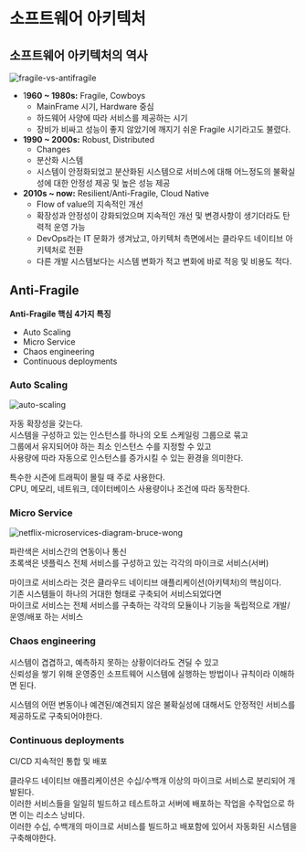 # 소프트웨어 아키텍처
## 소프트웨어 아키텍처의 역사 
![fragile-vs-antifragile](https://user-images.githubusercontent.com/50267433/137252210-4e21d053-af71-4968-b670-e71947f2d907.png)

* 1**960 ~ 1980s:** Fragile, Cowboys
    * MainFrame 시기, Hardware 중심    
    * 하드웨어 사양에 따라 서비스를 제공하는 시기    
    * 장비가 비싸고 성능이 좋지 않았기에 깨지기 쉬운 Fragile 시기라고도 불렸다.   
* **1990 ~ 2000s:** Robust, Distributed  
    * Changes 
    * 분산화 시스템 
    * 시스템이 안정화되었고 분산화된 시스템으로 
      서비스에 대해 어느정도의 불확실성에 대한 안정성 제공 및 높은 성능 제공  
* **2010s ~ now:** Resilient/Anti-Fragile, Cloud Native
    * Flow of value의 지속적인 개선 
    * 확장성과 안정성이 강화되었으며 지속적인 개선 및 변경사항이 생기더라도 탄력적 운영 가능     
    * DevOps라는 IT 문화가 생겨났고, 아키텍처 측면에서는 클라우드 네이티브 아키텍처로 전환    
    * 다른 개발 시스템보다는 시스템 변화가 적고 변화에 바로 적응 및  비용도 적다.     

## Anti-Fragile

**Anti-Fragile 핵심 4가지 특징**   
* Auto Scaling    
* Micro Service 
* Chaos engineering   
* Continuous deployments   

### Auto Scaling    
![auto-scaling](https://user-images.githubusercontent.com/50267433/137252570-796968ee-cc75-43b4-a139-609cb684433f.jpg)     

자동 확장성을 갖는다.    
시스템을 구성하고 있는 인스턴스를 하나의 오토 스케일링 그룹으로 묶고        
그룹에서 유지되어야 하는 최소 인스턴스 수를 지정할 수 있고        
사용량에 따라 자동으로 인스턴스를 증가시킬 수 있는 환경을 의미한다.    
    
특수한 시즌에 트래픽이 몰릴 때 주로 사용한다.        
CPU, 메모리, 네트워크, 데이터베이스 사용량이나 조건에 따라 동작한다.   

### Micro Service    
  
![netflix-microservices-diagram-bruce-wong](https://user-images.githubusercontent.com/50267433/137252863-c948ff61-5711-4a98-beed-9df86fa44991.jpg)
        
파란색은 서비스간의 연동이나 통신       
초록색은 넷플릭스 전체 서비스를 구성하고 있는 각각의 마이크로 서비스(서버)       
         
마이크로 서비스라는 것은 클라우드 네이티브 애플리케이션(아키텍처)의 핵심이다.       
기존 시스템들이 하나의 거대한 형태로 구축되어 서비스되었다면          
마이크로 서비스는 전체 서비스를 구축하는 각각의 모듈이나 기능을 독립적으로 개발/운영/배포 하는 서비스    

### Chaos engineering   

시스템이 겹겹하고, 예측하지 못하는 상황이더라도 견딜 수 있고       
신뢰성을 쌓기 위해 운영중인 소프트웨어 시스템에 실행하는 방법이나 규칙이라 이해하면 된다.      
   
시스템의 어떤 변동이나 예견된/예견되지 않은 불확실성에 대해서도 안정적인 서비스를 제공하도로 구축되어야한다.   

### Continuous deployments   
CI/CD 지속적인 통합 및 배포 
     
클라우드 네이티브 애플리케이션은 수십/수백개 이상의 마이크로 서비스로 분리되어 개발된다.           
이러한 서비스들을 일일히 빌드하고 테스트하고 서버에 배포하는 작업을 수작업으로 하면 이는 리소스 낭비다.     
이러한 수십, 수백개의 마이크로 서비스를 빌드하고 배포함에 있어서 자동화된 시스템을 구축해야한다.       


